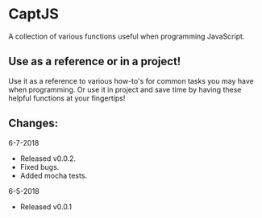 # CaptJS

A collection of various functions useful when programming JavaScript.

## Use as a reference or in a project!

Use it as a reference to various how-to's for common tasks you may have when programming. Or use it in project and save time by having these helpful functions at your fingertips!

## Changes:

6-7-2018
- Released v0.0.2.
- Fixed bugs.
- Added mocha tests.

6-5-2018
- Released v0.0.1
